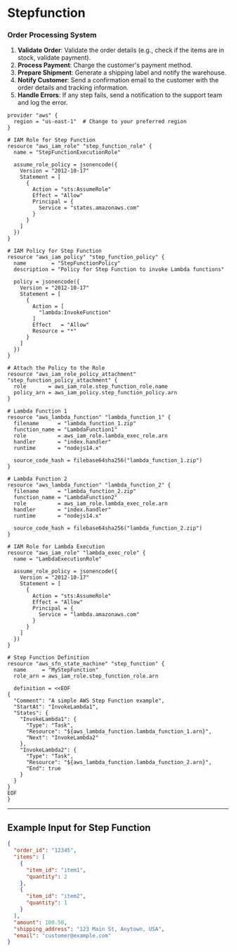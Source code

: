 # Stepfunction

### Order Processing System
1. **Validate Order**: Validate the order details (e.g., check if the items are in stock, validate payment).
2. **Process Payment**: Charge the customer's payment method.
3. **Prepare Shipment**: Generate a shipping label and notify the warehouse.
4. **Notify Customer**: Send a confirmation email to the customer with the order details and tracking information.
5. **Handle Errors**: If any step fails, send a notification to the support team and log the error.


````hcl
provider "aws" {
  region = "us-east-1"  # Change to your preferred region
}

# IAM Role for Step Function
resource "aws_iam_role" "step_function_role" {
  name = "StepFunctionExecutionRole"

  assume_role_policy = jsonencode({
    Version = "2012-10-17"
    Statement = [
      {
        Action = "sts:AssumeRole"
        Effect = "Allow"
        Principal = {
          Service = "states.amazonaws.com"
        }
      }
    ]
  })
}

# IAM Policy for Step Function
resource "aws_iam_policy" "step_function_policy" {
  name        = "StepFunctionPolicy"
  description = "Policy for Step Function to invoke Lambda functions"

  policy = jsonencode({
    Version = "2012-10-17"
    Statement = [
      {
        Action = [
          "lambda:InvokeFunction"
        ]
        Effect   = "Allow"
        Resource = "*"
      }
    ]
  })
}

# Attach the Policy to the Role
resource "aws_iam_role_policy_attachment" "step_function_policy_attachment" {
  role       = aws_iam_role.step_function_role.name
  policy_arn = aws_iam_policy.step_function_policy.arn
}

# Lambda Function 1
resource "aws_lambda_function" "lambda_function_1" {
  filename      = "lambda_function_1.zip"
  function_name = "LambdaFunction1"
  role          = aws_iam_role.lambda_exec_role.arn
  handler       = "index.handler"
  runtime       = "nodejs14.x"

  source_code_hash = filebase64sha256("lambda_function_1.zip")
}

# Lambda Function 2
resource "aws_lambda_function" "lambda_function_2" {
  filename      = "lambda_function_2.zip"
  function_name = "LambdaFunction2"
  role          = aws_iam_role.lambda_exec_role.arn
  handler       = "index.handler"
  runtime       = "nodejs14.x"

  source_code_hash = filebase64sha256("lambda_function_2.zip")
}

# IAM Role for Lambda Execution
resource "aws_iam_role" "lambda_exec_role" {
  name = "LambdaExecutionRole"

  assume_role_policy = jsonencode({
    Version = "2012-10-17"
    Statement = [
      {
        Action = "sts:AssumeRole"
        Effect = "Allow"
        Principal = {
          Service = "lambda.amazonaws.com"
        }
      }
    ]
  })
}

# Step Function Definition
resource "aws_sfn_state_machine" "step_function" {
  name     = "MyStepFunction"
  role_arn = aws_iam_role.step_function_role.arn

  definition = <<EOF
{
  "Comment": "A simple AWS Step Function example",
  "StartAt": "InvokeLambda1",
  "States": {
    "InvokeLambda1": {
      "Type": "Task",
      "Resource": "${aws_lambda_function.lambda_function_1.arn}",
      "Next": "InvokeLambda2"
    },
    "InvokeLambda2": {
      "Type": "Task",
      "Resource": "${aws_lambda_function.lambda_function_2.arn}",
      "End": true
    }
  }
}
EOF
}
````
---

## Example Input for Step Function
````json
{
  "order_id": "12345",
  "items": [
    {
      "item_id": "item1",
      "quantity": 2
    },
    {
      "item_id": "item2",
      "quantity": 1
    }
  ],
  "amount": 100.50,
  "shipping_address": "123 Main St, Anytown, USA",
  "email": "customer@example.com"
}
````
